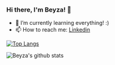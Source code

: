 ### Hi there, I'm Beyza! 👋


- 🌱 I’m currently learning everything! :)
- 📫 How to reach me:
[Linkedin](https://www.linkedin.com/in/bfalconeye/)

[![Top Langs](https://github-readme-stats.vercel.app/api/top-langs/?username=beyzasahingoz)](https://github.com/beyzasahingoz/github-readme-stats) 

![Beyza's github stats](https://github-readme-stats.vercel.app/api?username=beyzasahingoz)


